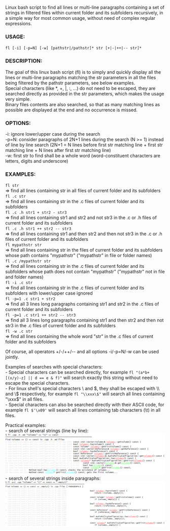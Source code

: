 Linux bash script to find all lines or multi-line paragraphs containing a set of strings in filtered files
within current folder and its subfolders recursively, in a simple way for most common usage, without
need of complex regular expressions.

### USAGE:

 `fl [-i] [-p=N] [-w] [pathstr|/pathstr]* str [+|-|++|-- str]*`

### DESCRIPTION:

 The goal of this linux bash script (fl) is to simply and quickly display all the lines
 or multi-line paragraphs matching the str parameters in all the files being filtered
 by the pathstr parameters, see below examples.  
 Special characters (like *, +, |, :, ...) do not need to be escaped, they are searched
 directly as provided in the str parameters, which makes the usage very simple.  
 Binary files contents are also searched, so that as many matching lines as possible are
 displayed at the end and no occurrence is missed.

### OPTIONS:

 -i: ignore lower/upper case during the search  
 -p=N: consider paragraphs of 2N+1 lines during the search (N >= 1) instead of line
       by line search (2N+1 = N lines before first str matching line + first str
       matching line + N lines after first str matching line)  
 -w: first str to find shall be a whole word (word-constituent characters are letters,
     digits and underscore)

### EXAMPLES:

 `fl str`  
   => find all lines containing str in all files of current folder and its subfolders  
 `fl .c str`  
   => find all lines containing str in the .c files of current folder and its subfolders  
 `fl .c .h str1 + str2 - str3`  
   => find all lines containing str1 and str2 and not str3 in the .c or .h files
      of current folder and its subfolders  
 `fl .c .h str1 ++ str2 -- str3`  
   => find all lines containing str1 and then str2 and then not str3 in the .c or .h files
      of current folder and its subfolders    
 `fl mypathstr str`  
   => find all lines containing str in the files of current folder and its subfolders
      whose path contains "mypathstr" ("mypathstr" in file or folder names)  
 `fl .c /mypathstr str`  
   => find all lines containing str in the .c files of current folder and its subfolders
      whose path does not contain "mypathstr" ("mypathstr" not in file and folder names)  
 `fl -i .c str`  
   => find all lines containing str in the .c files of current folder and its subfolders
      with lower/upper case ignored  
 `fl -p=1 .c str1 + str2`  
   => find all 3 lines long paragraphs containing str1 and str2 in the .c files
      of current folder and its subfolders  
 `fl -p=1 .c str1 ++ str2 -- str3`  
   => find all 3 lines long paragraphs containing str1 and then str2 and then not str3 
      in the .c files of current folder and its subfolders  
 `fl -w .c str`  
   => find all lines containing the whole word "str" in the .c files of current folder
      and its subfolders  

 Of course, all operators +/-/++/-- and all options -i/-p=N/-w can be used jointly.

 Examples of searches with special characters:  
 \- Special characters can be searched directly, for example
   `fl "(a*b+[(x/y)-z] || d == e & f)"` will search exactly this string without need to escape
   the special characters.  
 \- For linux shell's special characters \\ and \$, they shall be escaped with \\\\ and \\\$
   respectively, for example `fl "\\xxx\$"` will search all lines containing "\\xxx\$" in all files.  
 \- Special characters can also be searched directly with their ASCII code, for example
   `fl $'\x09'` will search all lines containing tab characters (\t) in all files.

Practical examples:  
\- search of several strings (line by line):  
![image](https://github.com/simplelinuxscripts/findlines/blob/9ff03d9f8a1dc0d564a61585a9f4b95e053352bf/example_1.png)
\- search of several strings inside paragraphs:  
![image](https://github.com/simplelinuxscripts/findlines/blob/9ff03d9f8a1dc0d564a61585a9f4b95e053352bf/example_2.png)  

